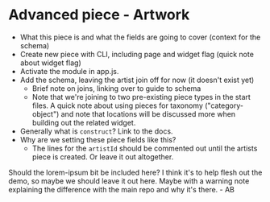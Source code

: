 # Advanced piece - Artwork

- What this piece is and what the fields are going to cover (context for the schema)
- Create new piece with CLI, including page and widget flag (quick note about widget flag)
- Activate the module in app.js.
- Add the schema, leaving the artist join off for now (it doesn't exist yet)
  - Brief note on joins, linking over to guide to schema
  - Note that we're joining to two pre-existing piece types in the start files. A quick note about using pieces for taxonomy ("category-object") and note that locations will be discussed more when building out the related widget.
- Generally what is `construct`? Link to the docs.
- Why are we setting these piece fields like this?
  - The lines for the `artistId` should be commented out until the artists piece is created. Or leave it out altogether.

Should the lorem-ipsum bit be included here? I think it's to help flesh out the demo, so maybe we should leave it out here. Maybe with a warning note explaining the difference with the main repo and why it's there. - AB
